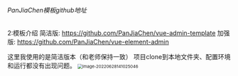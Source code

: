 ###### PanJiaChen模板github地址

2:模板介绍
简洁版: https://github.com/PanJiaChen/vue-admin-template
加强版: https://github.com/PanJiaChen/vue-element-admin

这里我使用的是简洁版本（和老师保持一致）
项目clone到本地文件夹、配置环境和运行都没有出现问题。
<img src="C:\Users\小枫\AppData\Roaming\Typora\typora-user-images\image-20220628141025046.png" alt="image-20220628141025046" style="zoom:67%;" />
